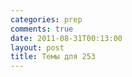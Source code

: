 ```yaml
---
categories: prep
comments: true
date: 2011-08-31T00:13:00
layout: post
title: Темы для 253
---
```


